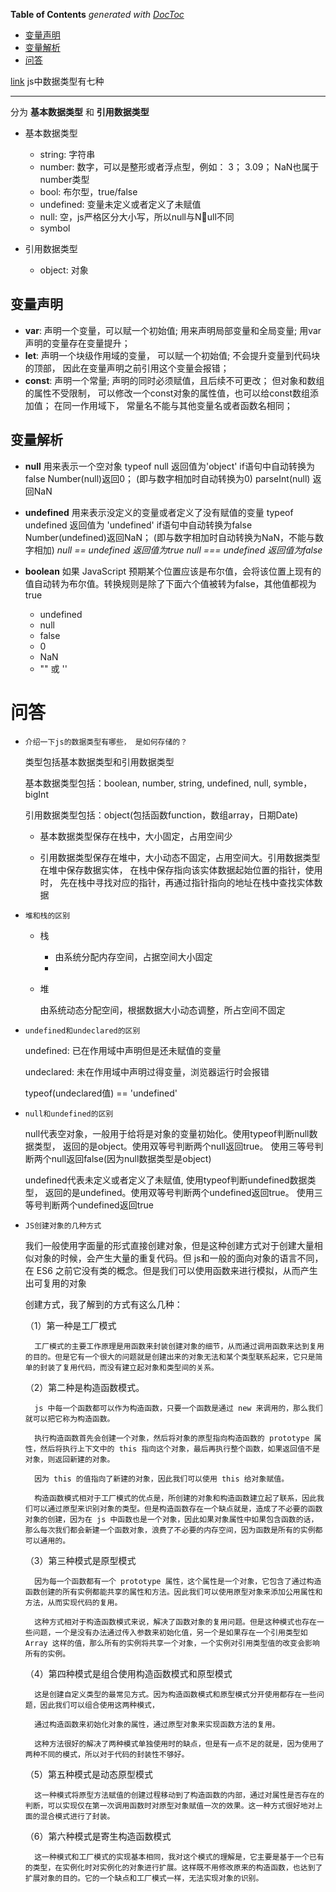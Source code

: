 <!-- START doctoc generated TOC please keep comment here to allow auto update -->
<!-- DON'T EDIT THIS SECTION, INSTEAD RE-RUN doctoc TO UPDATE -->
**Table of Contents**  *generated with [DocToc](https://github.com/thlorenz/doctoc)*

  - [变量声明](#%E5%8F%98%E9%87%8F%E5%A3%B0%E6%98%8E)
  - [变量解析](#%E5%8F%98%E9%87%8F%E8%A7%A3%E6%9E%90)
- [问答](#%E9%97%AE%E7%AD%94)

<!-- END doctoc generated TOC please keep comment here to allow auto update -->

[link](https://developer.mozilla.org/zh-CN/docs/Web/JavaScript/Data_structures)
js中数据类型有七种

----
分为 **基本数据类型** 和 **引用数据类型**
- 基本数据类型
    - string: 字符串
    - number: 数字，可以是整形或者浮点型，例如： 3； 3.09； NaN也属于number类型
    - bool: 布尔型，true/false
    - undefined: 变量未定义或者定义了未赋值
    - null: 空，js严格区分大小写，所以null与Null不同
    - symbol

- 引用数据类型
    - object: 对象

变量声明
----
- **var**: 
    声明一个变量，可以赋一个初始值; 
    用来声明局部变量和全局变量;
    用var声明的变量存在变量提升；
- **let**: 
    声明一个块级作用域的变量， 可以赋一个初始值;
    不会提升变量到代码块的顶部， 因此在变量声明之前引用这个变量会报错；
- **const**: 
    声明一个常量; 
    声明的同时必须赋值，且后续不可更改；
    但对象和数组的属性不受限制， 可以修改一个const对象的属性值，也可以给const数组添加值；
    在同一作用域下， 常量名不能与其他变量名或者函数名相同；

变量解析
----
- **null**
    用来表示一个空对象
    typeof null 返回值为'object'
    if语句中自动转换为false
    Number(null)返回0； (即与数字相加时自动转换为0)
    parseInt(null) 返回NaN
- **undefined**
    用来表示没定义的变量或者定义了没有赋值的变量
    typeof undefined 返回值为 'undefined'
    if语句中自动转换为false
    Number(undefined)返回NaN； (即与数字相加时自动转换为NaN，不能与数字相加)
    *null == undefined 返回值为true*
    *null === undefined 返回值为false*

- **boolean**
    如果 JavaScript 预期某个位置应该是布尔值，会将该位置上现有的值自动转为布尔值。转换规则是除了下面六个值被转为false，其他值都视为true
    - undefined
    - null
    - false
    - 0
    - NaN
    - "" 或 ''




# 问答

- ``介绍一下js的数据类型有哪些， 是如何存储的？``

    类型包括基本数据类型和引用数据类型

    基本数据类型包括：boolean, number, string, undefined, null, symble，bigInt

    引用数据类型包括：object(包括函数function，数组array，日期Date)

    - 基本数据类型保存在栈中，大小固定，占用空间少

    - 引用数据类型保存在堆中，大小动态不固定，占用空间大。引用数据类型在堆中保存数据实体， 在栈中保存指向该实体数据起始位置的指针，使用时， 先在栈中寻找对应的指针，再通过指针指向的地址在栈中查找实体数据


- `堆和栈的区别`

    - 栈

        - 由系统分配内存空间，占据空间大小固定
        - 
    
    - 堆

        由系统动态分配空间，根据数据大小动态调整，所占空间不固定

- ``undefined和undeclared的区别``
  
    undefined: 已在作用域中声明但是还未赋值的变量

    undeclared: 未在作用域中声明过得变量，浏览器运行时会报错

    typeof(undeclared值) == 'undefined'

- ``null和undefined的区别``

  null代表空对象，一般用于给将是对象的变量初始化。使用typeof判断null数据类型， 返回的是object。使用双等号判断两个null返回true。 使用三等号判断两个null返回false(因为null数据类型是object)
  
  undefined代表未定义或者定义了未赋值, 使用typeof判断undefined数据类型， 返回的是undefined。使用双等号判断两个undefined返回true。 使用三等号判断两个undefined返回true

- ``JS创建对象的几种方式``
  
  我们一般使用字面量的形式直接创建对象，但是这种创建方式对于创建大量相似对象的时候，会产生大量的重复代码。但 js和一般的面向对象的语言不同，在 ES6 之前它没有类的概念。但是我们可以使用函数来进行模拟，从而产生出可复用的对象

  创建方式，我了解到的方式有这么几种：

    （1）第一种是工厂模式
    
        工厂模式的主要工作原理是用函数来封装创建对象的细节，从而通过调用函数来达到复用的目的。但是它有一个很大的问题就是创建出来的对象无法和某个类型联系起来，它只是简单的封装了复用代码，而没有建立起对象和类型间的关系。

    （2）第二种是构造函数模式。
    
        js 中每一个函数都可以作为构造函数，只要一个函数是通过 new 来调用的，那么我们就可以把它称为构造函数。
        
        执行构造函数首先会创建一个对象，然后将对象的原型指向构造函数的 prototype 属性，然后将执行上下文中的 this 指向这个对象，最后再执行整个函数，如果返回值不是对象，则返回新建的对象。
        
        因为 this 的值指向了新建的对象，因此我们可以使用 this 给对象赋值。
        
        构造函数模式相对于工厂模式的优点是，所创建的对象和构造函数建立起了联系，因此我们可以通过原型来识别对象的类型。但是构造函数存在一个缺点就是，造成了不必要的函数对象的创建，因为在 js 中函数也是一个对象，因此如果对象属性中如果包含函数的话，那么每次我们都会新建一个函数对象，浪费了不必要的内存空间，因为函数是所有的实例都可以通用的。

    （3）第三种模式是原型模式
    
        因为每一个函数都有一个 prototype 属性，这个属性是一个对象，它包含了通过构造函数创建的所有实例都能共享的属性和方法。因此我们可以使用原型对象来添加公用属性和方法，从而实现代码的复用。
        
        这种方式相对于构造函数模式来说，解决了函数对象的复用问题。但是这种模式也存在一些问题，一个是没有办法通过传入参数来初始化值，另一个是如果存在一个引用类型如 Array 这样的值，那么所有的实例将共享一个对象，一个实例对引用类型值的改变会影响所有的实例。

    （4）第四种模式是组合使用构造函数模式和原型模式
    
        这是创建自定义类型的最常见方式。因为构造函数模式和原型模式分开使用都存在一些问题，因此我们可以组合使用这两种模式，
        
        通过构造函数来初始化对象的属性，通过原型对象来实现函数方法的复用。
        
        这种方法很好的解决了两种模式单独使用时的缺点，但是有一点不足的就是，因为使用了两种不同的模式，所以对于代码的封装性不够好。

    （5）第五种模式是动态原型模式
    
        这一种模式将原型方法赋值的创建过程移动到了构造函数的内部，通过对属性是否存在的判断，可以实现仅在第一次调用函数时对原型对象赋值一次的效果。这一种方式很好地对上面的混合模式进行了封装。

    （6）第六种模式是寄生构造函数模式
    
        这一种模式和工厂模式的实现基本相同，我对这个模式的理解是，它主要是基于一个已有的类型，在实例化时对实例化的对象进行扩展。这样既不用修改原来的构造函数，也达到了扩展对象的目的。它的一个缺点和工厂模式一样，无法实现对象的识别。

